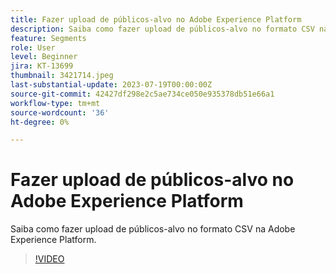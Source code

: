```yaml
---
title: Fazer upload de públicos-alvo no Adobe Experience Platform
description: Saiba como fazer upload de públicos-alvo no formato CSV na Adobe Experience Platform.
feature: Segments
role: User
level: Beginner
jira: KT-13699
thumbnail: 3421714.jpeg
last-substantial-update: 2023-07-19T00:00:00Z
source-git-commit: 42427df298e2c5ae734ce050e935378db51e66a1
workflow-type: tm+mt
source-wordcount: '36'
ht-degree: 0%

---
```



# Fazer upload de públicos-alvo no Adobe Experience Platform

Saiba como fazer upload de públicos-alvo no formato CSV na Adobe Experience Platform.

>[!VIDEO](https://video.tv.adobe.com/v/3421714/?learn=on)
